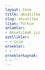 ```yaml
---
layout: term
title: aksatılma
slug: aksatilma
lisan: Türkçe
anlamlar:
- Aksatılmak işi
ozellikler:
- - isim
ornekler:
- - ''
orneklerkaynak:
- - ''
---
```

